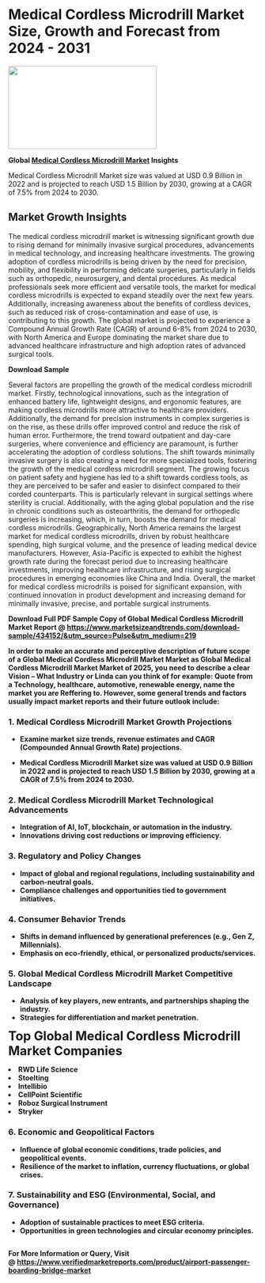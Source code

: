 <H1>Medical Cordless Microdrill Market Size, Growth and Forecast from 2024 - 2031</H1><img class="aligncenter size-medium wp-image-584254" src="https://thirdeyenews.in/wp-content/uploads/2024/09/Global-Market-Research-300x168.jpeg" alt="" width="300" height="168" /><p><strong>Global&nbsp;<a href="https://www.marketsizeandtrends.com/download-sample/434152/&amp;utm_source=Pulse&amp;utm_medium=219">Medical Cordless Microdrill Market</a> Insights</strong></p><p>Medical Cordless Microdrill Market size was valued at USD 0.9 Billion in 2022 and is projected to reach USD 1.5 Billion by 2030, growing at a CAGR of 7.5% from 2024 to 2030.</p><p><h2>Market Growth Insights</h2> <p>The medical cordless microdrill market is witnessing significant growth due to rising demand for minimally invasive surgical procedures, advancements in medical technology, and increasing healthcare investments. The growing adoption of cordless microdrills is being driven by the need for precision, mobility, and flexibility in performing delicate surgeries, particularly in fields such as orthopedic, neurosurgery, and dental procedures. As medical professionals seek more efficient and versatile tools, the market for medical cordless microdrills is expected to expand steadily over the next few years. Additionally, increasing awareness about the benefits of cordless devices, such as reduced risk of cross-contamination and ease of use, is contributing to this growth. The global market is projected to experience a Compound Annual Growth Rate (CAGR) of around 6-8% from 2024 to 2030, with North America and Europe dominating the market share due to advanced healthcare infrastructure and high adoption rates of advanced surgical tools.</p> <p><strong>Download Sample</strong></p> <p>Several factors are propelling the growth of the medical cordless microdrill market. Firstly, technological innovations, such as the integration of enhanced battery life, lightweight designs, and ergonomic features, are making cordless microdrills more attractive to healthcare providers. Additionally, the demand for precision instruments in complex surgeries is on the rise, as these drills offer improved control and reduce the risk of human error. Furthermore, the trend toward outpatient and day-care surgeries, where convenience and efficiency are paramount, is further accelerating the adoption of cordless solutions. The shift towards minimally invasive surgery is also creating a need for more specialized tools, fostering the growth of the medical cordless microdrill segment. The growing focus on patient safety and hygiene has led to a shift towards cordless tools, as they are perceived to be safer and easier to disinfect compared to their corded counterparts. This is particularly relevant in surgical settings where sterility is crucial. Additionally, with the aging global population and the rise in chronic conditions such as osteoarthritis, the demand for orthopedic surgeries is increasing, which, in turn, boosts the demand for medical cordless microdrills. Geographically, North America remains the largest market for medical cordless microdrills, driven by robust healthcare spending, high surgical volume, and the presence of leading medical device manufacturers. However, Asia-Pacific is expected to exhibit the highest growth rate during the forecast period due to increasing healthcare investments, improving healthcare infrastructure, and rising surgical procedures in emerging economies like China and India. Overall, the market for medical cordless microdrills is poised for significant expansion, with continued innovation in product development and increasing demand for minimally invasive, precise, and portable surgical instruments. <p><strong></p><p><span class=""><strong>Download Full PDF Sample Copy of Global Medical Cordless Microdrill Market Report</strong> @ <a href="https://www.marketsizeandtrends.com/download-sample/434152/&amp;utm_source=Pulse&amp;utm_medium=219" target="_blank">https://www.marketsizeandtrends.com/download-sample/434152/&amp;utm_source=Pulse&amp;utm_medium=219</a></span></p><p>In order to make an accurate and perceptive description of future scope of a Global&nbsp;Medical Cordless Microdrill Market Market as Global&nbsp;Medical Cordless Microdrill Market Market of 2025, you need to describe a clear Vision &ndash; What Industry or Linda can you think of for example: Quote from a Technology, healthcare, automotive, renewable energy, name the market you are Reffering to. However, some general trends and factors usually impact market reports and their future outlook include:</p><h3>1.&nbsp;<strong>Medical Cordless Microdrill Market Growth Projections</strong></h3><ul><li>Examine market size trends, revenue estimates and CAGR (Compounded Annual Growth Rate) projections.</li><li><p>Medical Cordless Microdrill Market size was valued at USD 0.9 Billion in 2022 and is projected to reach USD 1.5 Billion by 2030, growing at a CAGR of 7.5% from 2024 to 2030.</p></li></ul><h3>2.&nbsp;<strong>Medical Cordless Microdrill Market Technological Advancements</strong></h3><ul><li>Integration of AI, IoT, blockchain, or automation in the industry.</li><li>Innovations driving cost reductions or improving efficiency.</li></ul><h3>3.&nbsp;<strong>Regulatory and Policy Changes</strong></h3><ul><li>Impact of global and regional regulations, including sustainability and carbon-neutral goals.</li><li>Compliance challenges and opportunities tied to government initiatives.</li></ul><h3>4.&nbsp;<strong>Consumer Behavior Trends</strong></h3><ul><li>Shifts in demand influenced by generational preferences (e.g., Gen Z, Millennials).</li><li>Emphasis on eco-friendly, ethical, or personalized products/services.</li></ul><h3>5.&nbsp;<strong>Global Medical Cordless Microdrill Market Competitive Landscape</strong></h3><ul><li>Analysis of key players, new entrants, and partnerships shaping the industry.</li><li>Strategies for differentiation and market penetration.</li></ul><p data-pm-slice="1 1 []"><span style="color: inherit; font-family: inherit; font-size: 25px;">Top Global Medical Cordless Microdrill Market Companies</span></p><div class="" data-test-id=""><p><li>RWD Life Science</li><li> Stoelting</li><li> Intellibio</li><li> CellPoint Scientific</li><li> Roboz Surgical Instrument</li><li> Stryker</li></p></div><h3>6.&nbsp;<strong>Economic and Geopolitical Factors</strong></h3><ul><li>Influence of global economic conditions, trade policies, and geopolitical events.</li><li>Resilience of the market to inflation, currency fluctuations, or global crises.</li></ul><h3>7.&nbsp;<strong>Sustainability and ESG (Environmental, Social, and Governance)</strong></h3><ul><li>Adoption of sustainable practices to meet ESG criteria.</li><li>Opportunities in green technologies and circular economy principles.</li></ul><h2><strong style="font-size: 14px;">For More Information or Query, Visit @&nbsp;</strong><a style="background-color: #ffffff; font-size: 14px;" href="https://www.marketsizeandtrends.com/report/medical-cordless-microdrill-market/" target="_blank">https://www.verifiedmarketreports.com/product/airport-passenger-boarding-bridge-market</a></h2>
